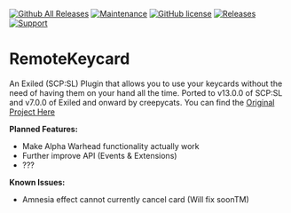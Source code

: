 [![Github All Releases](https://img.shields.io/github/downloads/creepycats/RemoteKeycard/total.svg)](https://github.com/creepycats/RemoteKeycard/releases) [![Maintenance](https://img.shields.io/badge/Maintained%3F-yes-green.svg)](https://github.com/creepycats/RemoteKeycard/graphs/commit-activity) [![GitHub license](https://img.shields.io/github/license/Naereen/StrapDown.js.svg)](https://github.com/creepycats/RemoteKeycard/blob/main/LICENSE)
<a href="https://github.com/creepycats/RemoteKeycard/releases"><img src="https://img.shields.io/github/v/release/creepycats/RemoteKeycard?include_prereleases&label=Release" alt="Releases"></a>
<a href="https://discord.gg/PyUkWTg"><img src="https://img.shields.io/discord/656673194693885975?color=%23aa0000&label=EXILED" alt="Support"></a>

# RemoteKeycard
An Exiled (SCP:SL) Plugin that allows you to use your keycards without the need of having them on your hand all the time.
Ported to v13.0.0 of SCP:SL and v7.0.0 of Exiled and onward by creepycats. You can find the [Original Project Here](https://github.com/SebasCapo/RemoteKeycard/)

**Planned Features:**
- Make Alpha Warhead functionality actually work
- Further improve API (Events & Extensions)
- ???

**Known Issues:**
- Amnesia effect cannot currently cancel card (Will fix soonTM)
